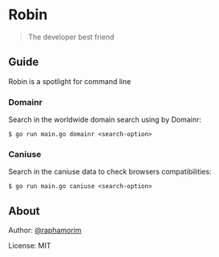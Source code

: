 # Robin
> The developer best friend

## Guide

Robin is a spotlight for command line

### Domainr

Search in the worldwide domain search using by Domainr:

`$ go run main.go domainr <search-option>`

### Caniuse

Search in the caniuse data to check browsers compatibilities:

`$ go run main.go caniuse <search-option>`


## About

Author: [@raphamorim](https://github.com/raphamorim)

License: MIT

